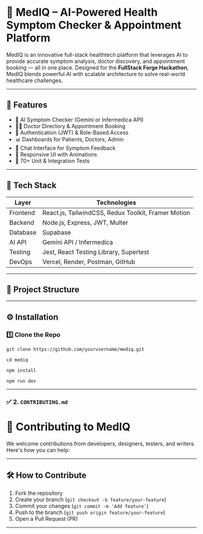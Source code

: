 # 💊 MedIQ – AI-Powered Health Symptom Checker & Appointment Platform 

MedIQ is an innovative full-stack healthtech platform that leverages AI to provide accurate symptom analysis, doctor discovery, and appointment booking — all in one place. Designed for the **FullStack Forge Hackathon**, MedIQ blends powerful AI with scalable architecture to solve real-world healthcare challenges.



---

## 📌 Features

- 🧠 AI Symptom Checker (Gemini or Infermedica API)
- 👩‍⚕️ Doctor Directory & Appointment Booking
- 🔐 Authentication (JWT) & Role-Based Access
- 📊 Dashboards for Patients, Doctors, Admin
- 💬 Chat Interface for Symptom Feedback
- 📱 Responsive UI with Animations
- 🧪 70+ Unit & Integration Tests

---

## 🧰 Tech Stack

| Layer     | Technologies |
|-----------|--------------|
| Frontend  | React.js, TailwindCSS, Redux Toolkit, Framer Motion |
| Backend   | Node.js, Express, JWT, Multer |
| Database  |  Supabase |
| AI API    | Gemini API / Infermedica |
| Testing   | Jest, React Testing Library, Supertest |
| DevOps    | Vercel, Render, Postman, GitHub |

---

## 📁 Project Structure


---

## ⚙️ Installation

### 1️⃣ Clone the Repo

```
git clone https://github.com/yourusername/mediq.git

cd mediq

npm install

npm run dev 
```
---

### ✅ 2. `CONTRIBUTING.md`

 
# 🤝 Contributing to MedIQ

We welcome contributions from developers, designers, testers, and writers. Here's how you can help:

---

## 🛠️ How to Contribute

1. Fork the repository
2. Create your branch (`git checkout -b feature/your-feature`)
3. Commit your changes (`git commit -m 'Add feature'`)
4. Push to the branch (`git push origin feature/your-feature`)
5. Open a Pull Request (PR)

---

